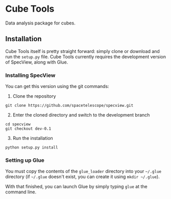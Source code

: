 # Cube Tools
Data analysis package for cubes.

## Installation
Cube Tools itself is pretty straight forward: simply clone or download and run the `setup.py` file. Cube Tools 
currently requires the development version of SpecView, along with Glue. 


### Installing SpecView
You can get this version using the git commands:

1. Clone the repository
```
git clone https://github.com/spacetelescope/specview.git
```

2. Enter the cloned directory and switch to the development branch
```
cd specview
git checkout dev-0.1
```

3. Run the installation
```
python setup.py install
```

### Setting up Glue
You must copy the contents of the `glue_loader` directory into your `~/.glue` directory (if `~/.glue` doesn't exist, 
you can create it using `mkdir ~/.glue`).

With that finished, you can launch Glue by simply typing `glue` at the command line.
